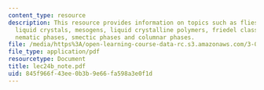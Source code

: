 ```yaml
---
content_type: resource
description: This resource provides information on topics such as fliessende krystalle!,
  liquid crystals, mesogens, liquid crystalline polymers, friedel classification,
  nematic phases, smectic phases and columnar phases.
file: /media/https%3A/open-learning-course-data-rc.s3.amazonaws.com/3-012-fundamentals-of-materials-science-fall-2005/845f966f43ee0b3b9e66fa598a3e0f1d_lec24b_note.pdf
file_type: application/pdf
resourcetype: Document
title: lec24b_note.pdf
uid: 845f966f-43ee-0b3b-9e66-fa598a3e0f1d
---
```

